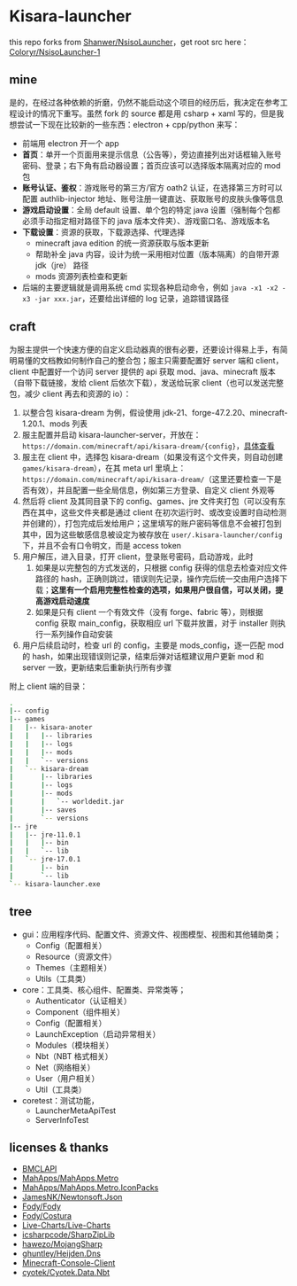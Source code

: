 # Kisara-launcher

this repo forks from [Shanwer/NsisoLauncher](https://github.com/Shanwer/NsisoLauncher.git)，get root src here：[Coloryr/NsisoLauncher-1](https://github.com/Coloryr/NsisoLauncher-1.git)

## mine

是的，在经过各种依赖的折磨，仍然不能启动这个项目的经历后，我决定在参考工程设计的情况下重写。虽然 fork 的 source 都是用 csharp + xaml 写的，但是我想尝试一下现在比较新的一些东西：electron + cpp/python 来写：

-   前端用 electron 开一个 app
-   **首页**：单开一个页面用来提示信息（公告等），旁边直接列出对话框输入账号密码、登录；右下角有启动器设置；首页应该可以选择版本隔离对应的 mod 包
-   **账号认证、鉴权**：游戏账号的第三方/官方 oath2 认证，在选择第三方时可以配置 authlib-injector 地址、账号注册一键直达、获取账号的皮肤头像等信息
-   **游戏启动设置**：全局 default 设置、单个包的特定 java 设置（强制每个包都必须手动指定相对路径下的 java 版本文件夹）、游戏窗口名、游戏版本名
-   **下载设置**：资源的获取，下载源选择、代理选择
    -   minecraft java edition 的统一资源获取与版本更新
    -   帮助补全 java 内容，设计为统一采用相对位置（版本隔离）的自带开源 jdk（jre） 路径
    -   mods 资源列表检查和更新
-   后端的主要逻辑就是调用系统 cmd 实现各种启动命令，例如 `java -x1 -x2 -x3 -jar xxx.jar`，还要给出详细的 log 记录，追踪错误路径

## craft

为服主提供一个快速方便的自定义启动器真的很有必要，还要设计得易上手，有简明易懂的文档教如何制作自己的整合包；服主只需要配置好 server 端和 client，client 中配置好一个访问 server 提供的 api 获取 mod、java、minecraft 版本（自带下载链接，发给 client 后依次下载），发送给玩家 client（也可以发送完整包，减少 client 再去和资源的 io）：

1.   以整合包 kisara-dream 为例，假设使用 jdk-21、forge-47.2.20、minecraft-1.20.1、mods 列表
2.   服主配置并启动 kisara-launcher-server，开放在：`https://domain.com/minecraft/api/kisara-dream/{config}`，[具体查看](./server/readme.md)
3.   服主在 client 中，选择包 kisara-dream（如果没有这个文件夹，则自动创建 `games/kisara-dream`），在其 meta url 里填上：`https://domain.com/minecraft/api/kisara-dream/`（这里还要检查一下是否有效），并且配置一些全局信息，例如第三方登录、自定义 client 外观等
4.   然后将 client 及其同目录下的 config、games、jre 文件夹打包（可以没有东西在其中，这些文件夹都是通过 client 在初次运行时、或改变设置时自动检测并创建的），打包完成后发给用户；这里填写的账户密码等信息不会被打包到其中，因为这些敏感信息被设定为被存放在 `user/.kisara-launcher/config` 下，并且不会有口令明文，而是 access token
5.   用户解压，进入目录，打开 client，登录账号密码，启动游戏，此时
     1.   如果是以完整包的方式发送的，只根据 config 获得的信息去检查对应文件路径的 hash，正确则跳过，错误则先记录，操作完后统一交由用户选择下载；**这里有一个启用完整性检查的选项，如果用户很自信，可以关闭，提高游戏启动速度**
     2.   如果是只有 client 一个有效文件（没有 forge、fabric 等），则根据 config 获取 main_config，获取相应 url 下载并放置，对于 installer 则执行一系列操作自动安装
6.   用户后续启动时，检查 url 的 config，主要是 mods_config，逐一匹配 mod 的 hash，如果出现错误则记录，结束后弹对话框建议用户更新 mod 和 server 一致，更新结束后重新执行所有步骤

附上 client 端的目录：

```bash
.
|-- config
|-- games
|   |-- kisara-anoter
|   |   |-- libraries
|   |   |-- logs
|   |   |-- mods
|   |   `-- versions
|   `-- kisara-dream
|       |-- libraries
|       |-- logs
|       |-- mods
|       |   `-- worldedit.jar
|       |-- saves
|       `-- versions
|-- jre
|   |-- jre-11.0.1
|   |   |-- bin
|   |   `-- lib
|   `-- jre-17.0.1
|       |-- bin
|       `-- lib
`-- kisara-launcher.exe
```

## tree

-   gui：应用程序代码、配置文件、资源文件、视图模型、视图和其他辅助类；
    -   Config（配置相关）
    -   Resource（资源文件）
    -   Themes（主题相关）
    -   Utils（工具类）
-   core：工具类、核心组件、配置类、异常类等；
    -   Authenticator（认证相关）
    -   Component（组件相关）
    -   Config（配置相关）
    -   LaunchException（启动异常相关）
    -   Modules（模块相关）
    -   Nbt（NBT 格式相关）
    -   Net（网络相关）
    -   User（用户相关）
    -   Util（工具类）
-   coretest：测试功能，
    -   LauncherMetaApiTest
    -   ServerInfoTest

## licenses & thanks

-   [BMCLAPI](https://bmclapidoc.bangbang93.com/)
-   [MahApps/MahApps.Metro](https://github.com/MahApps/MahApps.Metro)
-   [MahApps/MahApps.Metro.IconPacks](https://github.com/MahApps/MahApps.Metro.IconPacks)
-   [JamesNK/Newtonsoft.Json](https://github.com/JamesNK/Newtonsoft.Json)
-   [Fody/Fody](https://github.com/Fody/Fody)
-   [Fody/Costura](https://github.com/Fody/Costura)
-   [Live-Charts/Live-Charts](https://github.com/Live-Charts/Live-Charts)
-   [icsharpcode/SharpZipLib](https://github.com/icsharpcode/SharpZipLib)
-   [hawezo/MojangSharp](https://github.com/hawezo/MojangSharp)
-   [ghuntley/Heijden.Dns](https://github.com/ghuntley/Heijden.Dns)
-   [Minecraft-Console-Client](https://github.com/ORelio/Minecraft-Console-Client)
-   [cyotek/Cyotek.Data.Nbt](https://github.com/cyotek/Cyotek.Data.Nbt)
